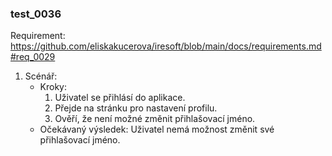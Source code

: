 ### test_0036

Requirement: https://github.com/eliskakucerova/iresoft/blob/main/docs/requirements.md#req_0029

1. Scénář:
   - Kroky:
     1. Uživatel se přihlásí do aplikace.
     2. Přejde na stránku pro nastavení profilu.
     4. Ověří, že není možné změnit přihlašovací jméno.
   - Očekávaný výsledek: Uživatel nemá možnost změnit své přihlašovací jméno.